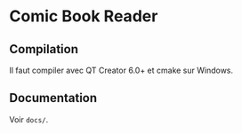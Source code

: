 # Comic Book Reader

## Compilation

Il faut compiler avec QT Creator 6.0+ et cmake sur Windows.

## Documentation

Voir `docs/`.